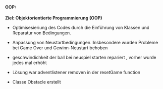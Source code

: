 #### OOP: 
**Ziel: Objektorientierte Programmierung (OOP)**

* Optimisesieriung des Codes durch die Einführung von Klassen und Reparatur von Bedingungen. 
* Anpassung von Neustartbedingungen. Insbesondere wurden Probleme bei Game Over und Gewinn-Neustart behoben





* geschwindichkeit der ball bei neuspiel starten repariert  , vorher wurde jedes mal erhöht 
* Lösung war adventlistener removen in der resetGame function 
* Classe Obstacle erstellt 